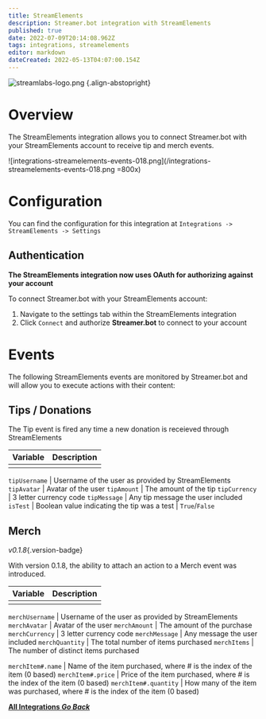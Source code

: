 ```yaml
---
title: StreamElements
description: Streamer.bot integration with StreamElements
published: true
date: 2022-07-09T20:14:08.962Z
tags: integrations, streamelements
editor: markdown
dateCreated: 2022-05-13T04:07:00.154Z
---
```


![streamlabs-logo.png](https://streamer.bot/img/integrations/streamelements.png) {.align-abstopright}
# Overview

The StreamElements integration allows you to connect Streamer.bot with your StreamElements account to receive tip and merch events.

!\[integrations-streamelements-events-018.png\](/integrations-streamelements-events-018.png =800x)

# Configuration

You can find the configuration for this integration at `Integrations -> StreamElements -> Settings`

## Authentication
**The StreamElements integration now uses OAuth for authorizing against your account**

To connect Streamer.bot with your StreamElements account:
1. Navigate to the settings tab within the StreamElements integration
2. Click `Connect` and authorize **Streamer.bot** to connect to your account

# Events
The following StreamElements events are monitored by Streamer.bot and will allow you to execute actions with their content:

## Tips / Donations

The Tip event is fired any time a new donation is receieved through StreamElements

| Variable | Description |
| --------:|:----------- |
|          |             |


`tipUsername` | Username of the user as provided by StreamElements `tipAvatar` | Avatar of the user `tipAmount` | The amount of the tip `tipCurrency` | 3 letter currency code `tipMessage` | Any tip message the user included `isTest` | Boolean value indicating the tip was a test |  `True`/`False`

## Merch
*v0.1.8*{.version-badge}

With version 0.1.8, the ability to attach an action to a Merch event was introduced.

| Variable | Description |
| --------:|:----------- |
|          |             |


`merchUsername` | Username of the user as provided by StreamElements `merchAvatar` | Avatar of the user `merchAmount` | The amount of the purchase `merchCurrency` | 3 letter currency code `merchMessage` | Any message the user included `merchQuantity` | The total number of items purchased `merchItems` | The number of distinct items purchased

`merchItem#.name` | Name of the item purchased, where # is the index of the item (0 based) `merchItem#.price` | Price of the item purchased, where # is the index of the item (0 based) `merchItem#.quantity` | How many of the item was purchased, where # is the index of the item (0 based)


<div class="btn-grid">
  
  [<i class="mdi mdi-chevron-left"></i> **All Integrations *Go Back***](/en/Integrations)
  
</div>
